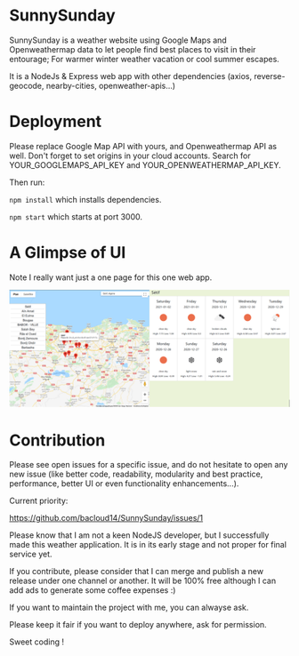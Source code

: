 # SunnySunday

SunnySunday is a weather website using Google Maps and Openweathermap data to let people find best places to visit in their entourage; For warmer winter weather vacation or cool summer escapes. 

It is a NodeJs & Express web app with other dependencies (axios, reverse-geocode, nearby-cities, openweather-apis...)


# Deployment

Please replace Google Map API with yours, and Openweathermap API as well. Don't forget to set origins in your cloud accounts. Search for YOUR_GOOGLEMAPS_API_KEY and YOUR_OPENWEATHERMAP_API_KEY.

Then run:

`npm install` which installs dependencies.

`npm start` which starts at port 3000.

# A Glimpse of UI

Note I really want just a one page for this one web app.

![capture](Capture.PNG)

# Contribution

Please see open issues for a specific issue, and do not hesitate to open any new issue (like better code, readability, modularity and best practice, performance, better UI or even functionality enhancements...).

Current priority: 

https://github.com/bacloud14/SunnySunday/issues/1

Please know that I am not a keen NodeJS developer, but I successfully made this weather application. It is in its early stage and not proper for final service yet.

If you contribute, please consider that I can merge and publish a new release under one channel or another. It will be 100% free although I can add ads to generate some coffee expenses :)

If you want to maintain the project with me, you can alwayse ask.

Please keep it fair if you want to deploy anywhere, ask for permission.

Sweet coding !
